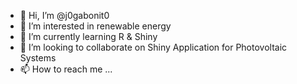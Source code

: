 - 👋 Hi, I’m @j0gabonit0
- 👀 I’m interested in renewable energy
- 🌱 I’m currently learning R & Shiny
- 💞️ I’m looking to collaborate on Shiny Application for Photovoltaic Systems
- 📫 How to reach me ...

<!---
j0gabonit0/j0gabonit0 is a ✨ special ✨ repository because its `README.md` (this file) appears on your GitHub profile.
You can click the Preview link to take a look at your changes.
--->
